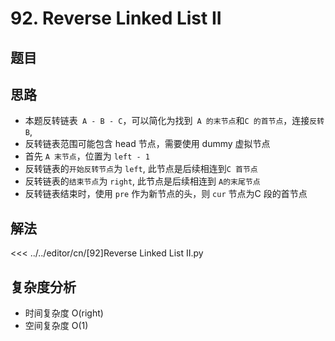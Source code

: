 # 92. Reverse Linked List II

## 题目

<!--@include: ../../editor/cn/doc/content/[92]Reverse Linked List II.md-->

## 思路
- 本题反转链表` A - B - C`，可以简化为找到` A 的末节点`和`C 的首节点`，连接`反转 B`,
- 反转链表范围可能包含 head 节点，需要使用 dummy 虚拟节点 
- 首先 `A 末节点`，位置为 `left - 1`
- 反转链表的`开始反转节点`为 `left`, 此节点是后续相连到`C 首节点`
- 反转链表的`结束节点`为 `right`, 此节点是后续相连到 `A的末尾节点`
- 反转链表结束时，使用 `pre` 作为新节点的头，则 `cur` 节点为C 段的首节点


## 解法

<<< ../../editor/cn/[92]Reverse Linked List II.py


## 复杂度分析
- 时间复杂度 O(right)
- 空间复杂度 O(1)

